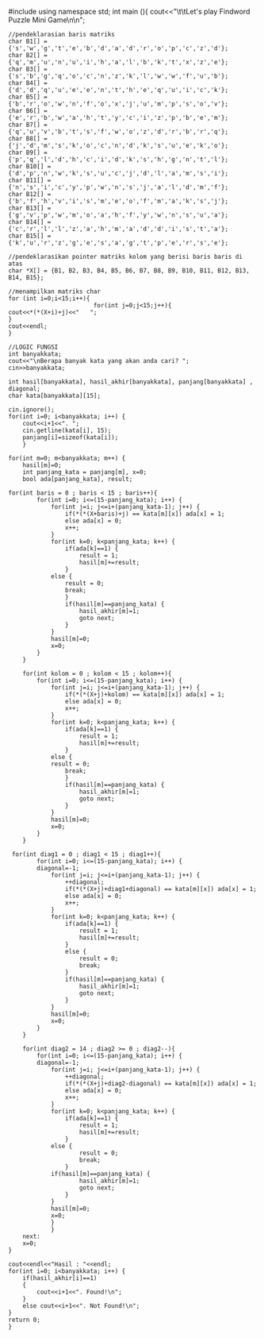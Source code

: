 #include<iostream>
using namespace std;
    int main (){
    cout<<"\t\tLet's play Findword Puzzle Mini Game\n\n";
    
    //pendeklarasian baris matriks
    char B1[] = {'s','w','g','t','e','b','d','a','d','r','o','p','c','z','d'};
    char B2[] = {'q','m','u','n','u','i','h','a','l','b','k','t','x','z','e'};
    char B3[] = {'s','b','g','q','o','c','n','z','k','l','w','w','f','u','b'};
    char B4[] = {'d','d','q','u','e','e','n','t','h','e','q','u','i','c','k'};
    char B5[] = {'b','r','o','w','n','f','o','x','j','u','m','p','s','o','v'};
    char B6[] = {'e','r','b','w','a','h','t','y','c','i','z','p','b','e','m'};
    char B7[] = {'q','u','v','b','t','s','f','w','o','z','d','r','b','r','q'};
    char B8[] = {'j','d','m','s','k','o','c','n','d','k','s','u','e','k','o'};
    char B9[] = {'p','q','l','d','h','c','i','d','k','s','h','g','n','t','l'};
    char B10[] = {'d','p','n','w','k','s','u','c','j','d','l','a','m','s','i'};
    char B11[] = {'n','s','i','c','y','p','w','n','s','j','a','l','d','m','f'};
    char B12[] = {'b','f','h','v','i','s','m','e','o','f','m','a','k','s','j'};
    char B13[] = {'g','v','p','w','m','o','a','h','f','y','w','n','s','u','a'};
    char B14[] = {'c','r','l','l','z','a','h','m','a','d','d','i','s','t','a'};
    char B15[] = {'k','u','r','z','g','e','s','a','g','t','p','e','r','s','e'};
    
    //pendeklarasikan pointer matriks kolom yang berisi baris baris di atas
    char *X[] = {B1, B2, B3, B4, B5, B6, B7, B8, B9, B10, B11, B12, B13, B14, B15};
    
    //menampilkan matriks char
    for (int i=0;i<15;i++){
                            for(int j=0;j<15;j++){
    cout<<*(*(X+i)+j)<<"   ";
    }
    cout<<endl;
    }
    
    //LOGIC FUNGSI
    int banyakkata;
    cout<<"\nBerapa banyak kata yang akan anda cari? ";
    cin>>banyakkata;
    
    int hasil[banyakkata], hasil_akhir[banyakkata], panjang[banyakkata] , diagonal;
    char kata[banyakkata][15];
    
    cin.ignore();
    for(int i=0; i<banyakkata; i++) {
        cout<<i+1<<". ";
        cin.getline(kata[i], 15);
        panjang[i]=sizeof(kata[i]);   
        }
    
    for(int m=0; m<banyakkata; m++) {
        hasil[m]=0;
        int panjang_kata = panjang[m], x=0;
        bool ada[panjang_kata], result;
       
    for(int baris = 0 ; baris < 15 ; baris++){
            for(int i=0; i<=(15-panjang_kata); i++) {
                for(int j=i; j<=i+(panjang_kata-1); j++) {
                    if(*(*(X+baris)+j) == kata[m][x]) ada[x] = 1;
                    else ada[x] = 0;
                    x++;
                }
                for(int k=0; k<panjang_kata; k++) {
                    if(ada[k]==1) {
                        result = 1;
                        hasil[m]+=result;
                    }
                else {
                    result = 0;
                    break;
                    }
                    if(hasil[m]==panjang_kata) { 
                        hasil_akhir[m]=1; 
                        goto next; 
                    }
                }
                hasil[m]=0;
                x=0;
            }
        }

        for(int kolom = 0 ; kolom < 15 ; kolom++){
            for(int i=0; i<=(15-panjang_kata); i++) {
                for(int j=i; j<=i+(panjang_kata-1); j++) {
                    if(*(*(X+j)+kolom) == kata[m][x]) ada[x] = 1;
                    else ada[x] = 0;
                    x++;
                }
                for(int k=0; k<panjang_kata; k++) {
                    if(ada[k]==1) {
                        result = 1;
                        hasil[m]+=result;
                    }
                else {
                result = 0;
                    break;
                    }
                    if(hasil[m]==panjang_kata) { 
                        hasil_akhir[m]=1; 
                        goto next; 
                    }
                }
                hasil[m]=0;
                x=0;
            }
        }
        
     for(int diag1 = 0 ; diag1 < 15 ; diag1++){
            for(int i=0; i<=(15-panjang_kata); i++) {
            diagonal=-1;
                for(int j=i; j<=i+(panjang_kata-1); j++) {
                    ++diagonal;
                    if(*(*(X+j)+diag1+diagonal) == kata[m][x]) ada[x] = 1;
                    else ada[x] = 0;
                    x++;
                }
                for(int k=0; k<panjang_kata; k++) {
                    if(ada[k]==1) {
                        result = 1;
                        hasil[m]+=result;
                    }
                    else {
                        result = 0;
                        break;
                    }
                    if(hasil[m]==panjang_kata) { 
                        hasil_akhir[m]=1; 
                        goto next; 
                    }
                }
                hasil[m]=0;
                x=0;
            }
        }

        for(int diag2 = 14 ; diag2 >= 0 ; diag2--){
            for(int i=0; i<=(15-panjang_kata); i++) {
            diagonal=-1;
                for(int j=i; j<=i+(panjang_kata-1); j++) {
                    ++diagonal;
                    if(*(*(X+j)+diag2-diagonal) == kata[m][x]) ada[x] = 1;
                    else ada[x] = 0;
                    x++;
                }
                for(int k=0; k<panjang_kata; k++) {
                    if(ada[k]==1) {
                        result = 1;
                        hasil[m]+=result;
                    }
                else {
                        result = 0;
                        break;
                    }
                if(hasil[m]==panjang_kata) { 
                        hasil_akhir[m]=1; 
                        goto next; 
                    }
                }
                hasil[m]=0;
                x=0;
                }
                }
        next:
        x=0;
    }

    cout<<endl<<"Hasil : "<<endl;
    for(int i=0; i<banyakkata; i++) {
        if(hasil_akhir[i]==1)
        {
            cout<<i+1<<". Found!\n";
        }
        else cout<<i+1<<". Not Found!\n";
    }
    return 0;
    }
